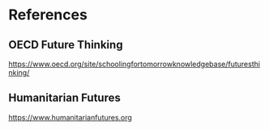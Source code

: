# References

## OECD Future Thinking
https://www.oecd.org/site/schoolingfortomorrowknowledgebase/futuresthinking/

## Humanitarian Futures
https://www.humanitarianfutures.org
